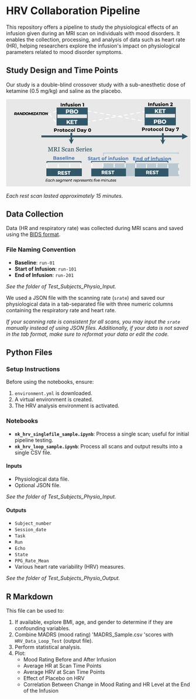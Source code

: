 # HRV Collaboration Pipeline

This repository offers a pipeline to study the physiological effects of an infusion given during an MRI scan on individuals with mood disorders. It enables the collection, processing, and analysis of data such as heart rate (HR), helping researchers explore the infusion's impact on physiological parameters related to mood disorder symptoms.

## Study Design and Time Points

Our study is a double-blind crossover study with a sub-anesthetic dose of ketamine (0.5 mg/kg) and saline as the placebo.

![Study Design](Study_Design.png)

*Each rest scan lasted approximately 15 minutes.*

## Data Collection

Data (HR and respiratory rate) was collected during MRI scans and saved using the [BIDS format](https://bids-specification.readthedocs.io/en/stable/modality-specific-files/physiological-and-other-continuous-recordings.html).

### File Naming Convention
- **Baseline**: `run-01`
- **Start of Infusion**: `run-101`
- **End of Infusion**: `run-201`

*See the folder of Test_Subjects_Physio_Input.*

We used a JSON file with the scanning rate (`srate`) and saved our physiological data in a tab-separated file with three numeric columns containing the respiratory rate and heart rate.

*If your scanning rate is consistent for all scans, you may input the `srate` manually instead of using JSON files. Additionally, if your data is not saved in the tab format, make sure to reformat your data or edit the code.*

## Python Files

### Setup Instructions
Before using the notebooks, ensure:
1. `environment.yml` is downloaded.
2. A virtual environment is created.
3. The HRV analysis environment is activated.

### Notebooks
- **`nk_hrv_singlefile_sample.ipynb`**: Process a single scan; useful for initial pipeline testing.
- **`nk_hrv_loop_sample.ipynb`**: Process all scans and output results into a single CSV file.

#### Inputs
- Physiological data file.
- Optional JSON file.

*See the folder of Test_Subjects_Physio_Input.*

#### Outputs
- `Subject_number`
- `Session_date`
- `Task`
- `Run`
- `Echo`
- `State`
- `PPG_Rate_Mean`
- Various heart rate variability (HRV) measures.

*See the folder of Test_Subjects_Physio_Output.*

## R Markdown

This file can be used to:
1. If available, explore BMI, age, and gender to determine if they are confounding variables.
2. Combine MADRS (mood rating) 'MADRS_Sample.csv 'scores with `HRV_Data_Loop_Test` (output file).
3. Perform statistical analysis.
4. Plot:
   - Mood Rating Before and After Infusion
   - Average HR at Scan Time Points
   - Average HRV at Scan Time Points
   - Effect of Placebo on HRV
   - Correlation Between Change in Mood Rating and HR Level at the End of the Infusion
